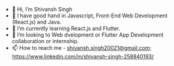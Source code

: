 - 👋 Hi, I’m Shivansh Singh
- 💞️ I have good hand in Javascript, Front-End Web Development (React.js) and Java.
- 🌱 I’m currently learning React.js and Flutter.
- 👀 I’m looking to Web dvelopment or Flutter App Development collaboration or internship.
- 📫 How to reach me - shivansh.singh20021@gmail.com; https://www.linkedin.com/in/shivansh-singh-258840193/

<!---
Shiva1706/Shiva1706 is a ✨ special ✨ repository because its `README.md` (this file) appears on your GitHub profile.
You can click the Preview link to take a look at your changes.
--->
